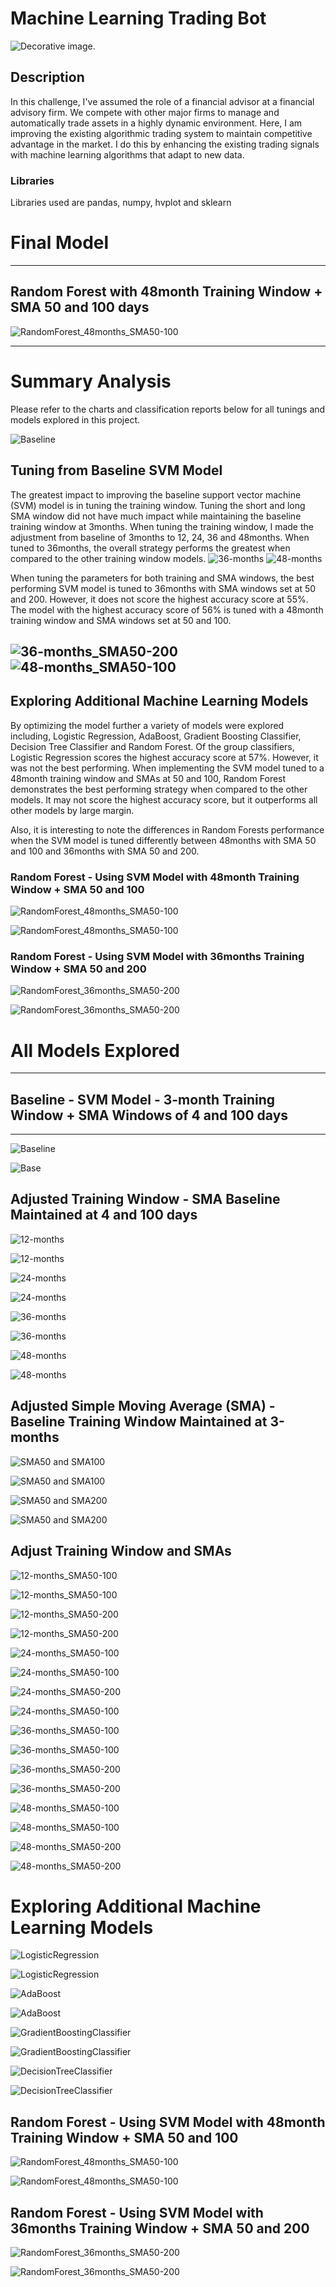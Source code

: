 # Machine Learning Trading Bot

![Decorative image.](Images/15-challenge-image.png)

## Description

In this challenge, I've assumed the role of a financial advisor at a financial advisory firm. We compete with other major firms to manage and automatically trade assets in a highly dynamic environment. Here, I am improving the existing algorithmic trading system to maintain competitive advantage in the market. I do this by enhancing the existing trading signals with machine learning algorithms that adapt to new data.

### Libraries

Libraries used are pandas, numpy, hvplot and sklearn

# Final Model
---
## Random Forest with 48month Training Window + SMA 50 and 100 days
![RandomForest_48months_SMA50-100](Plots/RandomForest_48months_SMA50-100.png)

---
# Summary Analysis
Please refer to the charts and classification reports below for all tunings and models explored in this project.

![Baseline](Plots/Baseline.png)



## Tuning from Baseline SVM Model
The greatest impact to improving the baseline support vector machine (SVM) model is in tuning the training window. Tuning the short and long SMA window did not have much impact while maintaining the baseline training window at 3months. When tuning the training window, I made the adjustment from baseline of 3months to 12, 24, 36 and 48months. When tuned to 36months, the overall strategy performs the greatest when compared to the other training window models. 
![36-months](Plots/Tuned_36months.png)
![48-months](Plots/Tuned_48months.png)

When tuning the parameters for both training and SMA windows, the best performing SVM model is tuned to 36months with SMA windows set at 50 and 200. However, it does not score the highest accuracy score at 55%. The model with the highest accuracy score of 56% is tuned with a 48month training window and SMA windows set at 50 and 100.

![36-months_SMA50-200](Plots/36months_SMA50-200.png)
![48-months_SMA50-100](Plots/48months_SMA50-100.png)
---

## Exploring Additional Machine Learning Models
By optimizing the model further a variety of models were explored including, Logistic Regression, AdaBoost, Gradient Boosting Classifier, Decision Tree Classifier and Random Forest. Of the group classifiers, Logistic Regression scores the highest accuracy score at 57%. However, it was not the best performing. When implementing the SVM model tuned to a 48month training window and SMAs at 50 and 100, Random Forest demonstrates the best performing strategy when compared to the other models. It may not score the highest accuracy score, but it outperforms all other models by large margin.

Also, it is interesting to note the differences in Random Forests performance when the SVM model is tuned differently between 48months with SMA 50 and 100 and 36months with SMA 50 and 200.



### Random Forest - Using SVM Model with 48month Training Window + SMA 50 and 100
![RandomForest_48months_SMA50-100](Plots/RandomForest_48months_SMA50-100.png)

![RandomForest_48months_SMA50-100](Classification_reports/RandomForest_48months_SMA50-100.png)

### Random Forest - Using SVM Model with 36months Training Window + SMA 50 and 200
![RandomForest_36months_SMA50-200](Plots/RandomForest_36months_SMA50-200.png)

![RandomForest_36months_SMA50-200](Classification_reports/RandomForest_36months_SMA50-200.png)

# All Models Explored
---
## Baseline - SVM Model - 3-month Training Window + SMA Windows of 4 and 100 days
---
![Baseline](Plots/Baseline.png)

![Base](Classification_reports/Baseline.png)


## Adjusted Training Window - SMA Baseline Maintained at 4 and 100 days

![12-months](Plots/Tuned_12months.png)

![12-months](Classification_reports/Tuned_12months.png)

![24-months](Plots/Tuned_24months.png)

![24-months](Classification_reports/Tuned_24months.png)

![36-months](Plots/Tuned_36months.png)

![36-months](Classification_reports/Tuned_36months.png)

![48-months](Plots/Tuned_48months.png)

![48-months](Classification_reports/Tuned_24months.png)

## Adjusted Simple Moving Average (SMA) - Baseline Training Window Maintained at 3-months

![SMA50 and SMA100](Plots/SMA50-100.png)

![SMA50 and SMA100](Classification_reports/SMA50-100.png)

![SMA50 and SMA200](Plots/SMA50-200.png)

![SMA50 and SMA200](Classification_reports/SMA50-200.png)

## Adjust Training Window and SMAs

![12-months_SMA50-100](Plots/12months_SMA50-100.png)

![12-months_SMA50-100](Classification_reports/12months_SMA50-100.png)

![12-months_SMA50-200](Plots/12months_SMA50-200.png)

![12-months_SMA50-200](Classification_reports/12months_SMA50-200.png)

![24-months_SMA50-100](Plots/24months_SMA50-100.png)

![24-months_SMA50-100](Classification_reports/24months_SMA50-100.png)

![24-months_SMA50-200](Plots/24months_SMA50-200.png)

![24-months_SMA50-100](Classification_reports/24months_SMA50-200.png)

![36-months_SMA50-100](Plots/36months_SMA50-100.png)

![36-months_SMA50-100](Classification_reports/36months_SMA50-100.png)

![36-months_SMA50-200](Plots/36months_SMA50-200.png)

![36-months_SMA50-200](Classification_reports/36months_SMA50-200.png)

![48-months_SMA50-100](Plots/48months_SMA50-100.png)

![48-months_SMA50-100](Classification_reports/48months_SMA50-100.png)

![48-months_SMA50-200](Plots/48months_SMA50-200.png)

![48-months_SMA50-200](Classification_reports/48months_SMA50-200.png)

# Exploring Additional Machine Learning Models

![LogisticRegression](Plots/LogisticRegression.png)

![LogisticRegression](Classification_reports/LogisticRegression.png)

![AdaBoost](Plots/AdaBoost.png)

![AdaBoost](Classification_reports/AdaBoost.png)

![GradientBoostingClassifier](Plots/GradientBoostingClassifier.png)

![GradientBoostingClassifier](Classification_reports/GradientBoostingClassifier.png)

![DecisionTreeClassifier](Plots/DecisionTreeClassifier.png)

![DecisionTreeClassifier](Classification_reports/DecisionTreeClassifier.png)

## Random Forest - Using SVM Model with 48month Training Window + SMA 50 and 100

![RandomForest_48months_SMA50-100](Plots/RandomForest_48months_SMA50-100.png)

![RandomForest_48months_SMA50-100](Classification_reports/RandomForest_48months_SMA50-100.png)

## Random Forest - Using SVM Model with 36months Training Window + SMA 50 and 200

![RandomForest_36months_SMA50-200](Plots/RandomForest_36months_SMA50-200.png)

![RandomForest_36months_SMA50-200](Classification_reports/RandomForest_36months_SMA50-200.png)